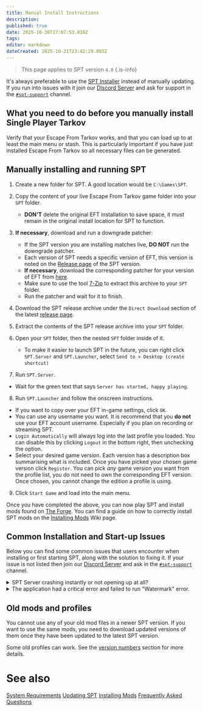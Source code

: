```yaml
---
title: Manual Install Instructions
description: 
published: true
date: 2025-10-30T17:07:53.816Z
tags: 
editor: markdown
dateCreated: 2025-10-21T23:42:29.093Z
---
```


> This page applies to SPT version `4.0`
{.is-info}

It's always preferable to use the [SPT Installer](/Installation_Guide) instead of manually updating. If you run into issues with it join our [Discord Server](http://discord.sp-tarkov.com/) and ask for support in the [`#spt-support`](https://discord.com/channels/875684761291599922/1172730102119944222) channel.

## What you need to do before you manually install Single Player Tarkov

Verify that your Escape From Tarkov works, and that you can load up to at least the main menu or stash.
This is particularly important if you have just installed Escape From Tarkov so all necessary files can be generated.

## Manually installing and running SPT

1. Create a new folder for SPT. A good location would be `C:\Games\SPT`.
2. Copy the content of your live Escape From Tarkov game folder into your `SPT` folder.
	- **DON'T** delete the original EFT installation to save space, it must remain in the original install location for SPT to function.
3. **If necessary**, download and run a downgrade patcher:
	- If the SPT version you are installing matches live, **DO NOT** run the downgrade patcher. 
	- Each version of SPT needs a specific version of EFT, this version is noted on the [Release page](https://github.com/sp-tarkov/build/releases/latest) of the SPT version.
	- **If necessary**, download the corresponding patcher for your version of EFT from [here](https://spt-mirror.refringe.com/patchers/).
	- Make sure to use the tool [7-Zip](https://www.7-zip.org/) to extract this archive to your `SPT` folder.
	- Run the patcher and wait for it to finish.

4. Download the SPT release archive under the `Direct Download` section of the latest [release page](https://github.com/sp-tarkov/build/releases/latest).
5. Extract the contents of the SPT release archive into your `SPT` folder.
6. Open your `SPT` folder, then the nested `SPT` folder inside of it.
	- To make it easier to launch SPT in the future, you can right click `SPT.Server` and `SPT.Launcher`, select `Send to > Desktop (create shortcut)`
7. Run `SPT.Server`.
 - Wait for the green text that says `Server has started, happy playing`.
8. Run `SPT.Launcher` and follow the onscreen instructions.
 - If you want to copy over your EFT in-game settings, click `OK`. 
 - You can use any username you want. It is recommend that you **do not** use your EFT account username. Especially if you plan on recording or streaming SPT.
 - `Login Automatically` will always log into the last profile you loaded. You can disable this by clicking `Logout` in the bottom right, then unchecking the option.
 - Select your desired game version. Each version has a description box summarising what is included. Once you have picked your chosen game version click `Register`. You can pick *any* game version you want from the profile list, you do not need to own the corresponding EFT version. Once chosen, you cannot change the edition a profile is using.
9. Click `Start Game` and load into the main menu.

Once you have completed the above, you can now play SPT and install mods found on [The Forge](https://forge.sp-tarkov.com/). You can find a guide on how to correctly install SPT mods on the [Installing Mods](https://wiki.sp-tarkov.com/Installing_Mods) Wiki page.

## Common Installation and Start-up Issues
Below you can find some common issues that users encounter when installing or first starting SPT, along with the solution to fixing it. If your issue is not listed then join our [Discord Server](http://discord.sp-tarkov.com/) and ask in the [`#spt-support`](https://discord.com/channels/875684761291599922/1172730102119944222) channel.

<details>
<summary>SPT Server crashing instantly or not opening up at all?</summary>
  
See the solution [here](https://wiki.sp-tarkov.com/Known_SPT_Issues_40#server-doesnt-launch-or-closes-immediately).

</details>

<details>
<summary>The application had a critical error and failed to run "Watermark" error.</summary>

<img src="/failedshortcuts.png" style="border: 2px solid grey;" alt="Watermark Error">

This happens because you have moved the `SPT.Server` and/or the `SPT.Launcher`, out of your `[game folder]\SPT` folder. 
You will need to move these back into your `[game folder]\SPT` folder and create desktop shortcuts of these. You can do this by right-clicking the executables and then `Send To > Desktop (create shortcut)`.
</details>

## Old mods and profiles
You cannot use any of your old mod files in a newer SPT version. If you want to use the same mods, you need to download updated versions of them once they have been updated to the latest SPT version.

Some old profiles can work. See the [version numbers](https://wiki.sp-tarkov.com/Updating_SPT#version-numbers) section for more details.

# See also
[System Requirements](/system-requirements)
[Updating SPT](/Updating_SPT)
[Installing Mods](/Installing_Mods)
[Frequently Asked Questions](/FAQs_40)


